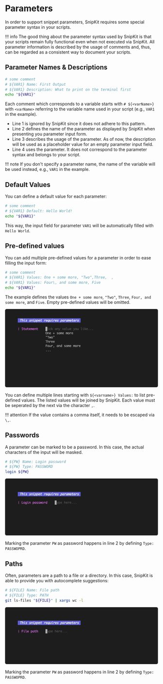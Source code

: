# Parameters

In order to support snippet parameters, SnipKit requires some special parameter syntax in your scripts.

!!! info 
    The good thing about the parameter syntax used by SnipKit is that your scripts remain fully functional even when not
    executed via SnipKit. All parameter information is described by the usage of comments and, thus, can be regarded as a
    consistent way to document your scripts.

## Parameter Names & Descriptions

```sh linenums="1" title="Example snippet"
# some comment
# ${VAR1} Name: First Output
# ${VAR1} Description: What to print on the terminal first
echo "${VAR1}"
```

Each comment which corresponds to a variable starts with `# ${<varName>}` with `<varName>` referring to the variable name
used in your script (e.g., `VAR1` in the example).

- Line 1 is ignored by SnipKit since it does not adhere to this pattern.
- Line 2 defines the name of the parameter as displayed by SnipKit when presenting you parameter input form.
- Line 3 describes the usage of the parameter. As of now, the description will be used as a placeholder value for an empty
  parameter input field.
- Line 4 uses the parameter. It does not correspond to the parameter syntax and belongs to your script.

!!! note 
    If you don't specify a parameter name, the name of the variable will be used instead, e.g., `VAR1` in the example.

## Default Values

You can define a default value for each parameter:

```sh linenums="1" title="Example snippet with a parameter default value"
# some comment
# ${VAR1} Default: Hello World!
echo "${VAR1}"
```

This way, the input field for parameter `VAR1` will be automatically filled with `Hello World`.

## Pre-defined values

You can add multiple pre-defined values for a parameter in order to ease filling the input form:

```sh linenums="1" title="Example snippet with pre-defined values for a parameter"
# some comment
# ${VAR1} Values: One + some more, "Two",Three,  ,
# ${VAR1} Values: Four\, and some more, Five
echo "${VAR1}"
```

The example defines the values `One + some more`, `"Two"`, `Three`, `Four, and some more`, and `Five`. Empty pre-defined
values will be omitted.

![Demo](../images/param-example-predefined-values.gif)

You can define multiple lines starting with `${<varname>} Values:` to list pre-defined values. The listed values will be
joined by SnipKit. Each value must be seperated by the next via the character `,`.

!!! attention 
    If the value contains a comma itself, it needs to be escaped via `\,`.

## Passwords

A parameter can be marked to be a password. In this case, the actual characters of the input will be masked.

```sh linenums="1" title="Example snippet with a PASSWORD parameter"
# ${PW} Name: Login password
# ${PW} Type: PASSWORD
login ${PW}
```

![Demo](../images/param-example-password.gif)

Marking the parameter `PW` as password happens in line 2 by defining `Type: PASSWOPRD`.

## Paths

Often, parameters are a path to a file or a directory. In this case, SnipKit is able to provide you with autocomplete
suggestions:

```sh linenums="1" title="Example snippet with a PATH parameters"
# ${FILE} Name: File path
# ${FILE} Type: PATH
git ls-files "${FILE}" | xargs wc -l
```

![Demo](../images/param-example-path.gif)

Marking the parameter `PW` as password happens in line 2 by defining `Type: PASSWOPRD`.

